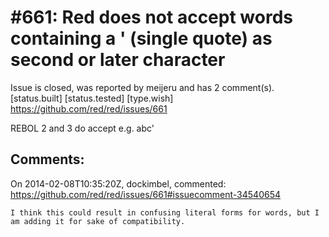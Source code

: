 
#661: Red does not accept words containing a ' (single quote) as second or later character
================================================================================
Issue is closed, was reported by meijeru and has 2 comment(s).
[status.built] [status.tested] [type.wish]
<https://github.com/red/red/issues/661>

REBOL 2 and 3 do accept e.g. abc'



Comments:
--------------------------------------------------------------------------------

On 2014-02-08T10:35:20Z, dockimbel, commented:
<https://github.com/red/red/issues/661#issuecomment-34540654>

    I think this could result in confusing literal forms for words, but I am adding it for sake of compatibility.

